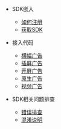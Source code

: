 - SDK嵌入

  - [如何注册](register-account.md)
  - [获取SDK](download-sdk.md)

- 接入代码

  - [横幅广告](banner-ad.md)
  - [插屏广告](instl-ad.md)
  - [开屏广告](spread-ad.md)
  - [原生广告](native-ad.md)
  - [视频广告](video-ad.md)  
  
- SDK相关问题排查
  - [错误排查](error-info.md)
  - [混淆说明](proguard-info.md)
  
